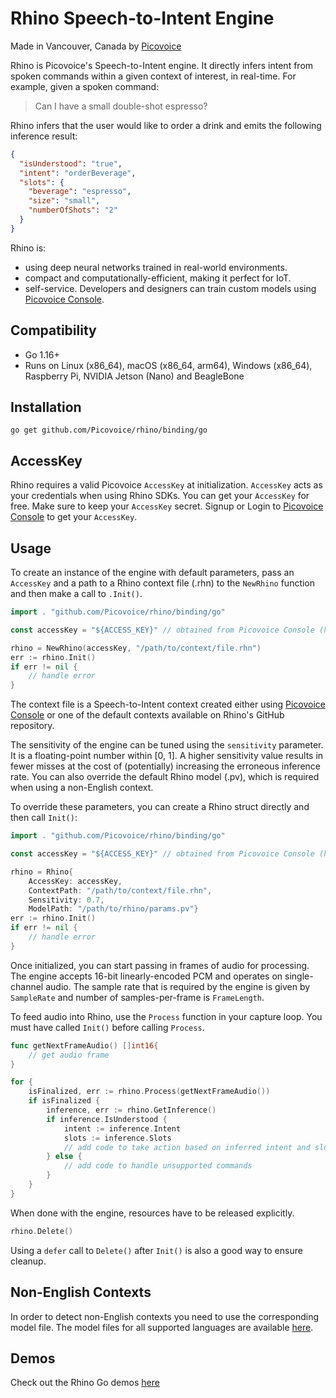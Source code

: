 # Rhino Speech-to-Intent Engine

Made in Vancouver, Canada by [Picovoice](https://picovoice.ai)

Rhino is Picovoice's Speech-to-Intent engine. It directly infers intent from spoken commands within a given context of
interest, in real-time. For example, given a spoken command:

> Can I have a small double-shot espresso?

Rhino infers that the user would like to order a drink and emits the following inference result:

```json
{
  "isUnderstood": "true",
  "intent": "orderBeverage",
  "slots": {
    "beverage": "espresso",
    "size": "small",
    "numberOfShots": "2"
  }
}
```

Rhino is:

* using deep neural networks trained in real-world environments.
* compact and computationally-efficient, making it perfect for IoT.
* self-service. Developers and designers can train custom models using [Picovoice Console](https://console.picovoice.ai/).

## Compatibility

- Go 1.16+
- Runs on Linux (x86_64), macOS (x86_64, arm64), Windows (x86_64), Raspberry Pi, NVIDIA Jetson (Nano) and BeagleBone

## Installation

```console
go get github.com/Picovoice/rhino/binding/go
```

## AccessKey

Rhino requires a valid Picovoice `AccessKey` at initialization. `AccessKey` acts as your credentials when using Rhino SDKs.
You can get your `AccessKey` for free. Make sure to keep your `AccessKey` secret.
Signup or Login to [Picovoice Console](https://console.picovoice.ai/) to get your `AccessKey`.

## Usage

To create an instance of the engine with default parameters, pass an `AccessKey` and a path to a Rhino context file (.rhn) to the `NewRhino` function and then make a call to `.Init()`.

```go
import . "github.com/Picovoice/rhino/binding/go"

const accessKey = "${ACCESS_KEY}" // obtained from Picovoice Console (https://console.picovoice.ai/)

rhino = NewRhino(accessKey, "/path/to/context/file.rhn")
err := rhino.Init()
if err != nil {
    // handle error
}
```
The context file is a Speech-to-Intent context created either using
[Picovoice Console](https://console.picovoice.ai/) or one of the default contexts available on Rhino's GitHub repository.

The sensitivity of the engine can be tuned using the `sensitivity` parameter. It is a floating-point number within
[0, 1]. A higher sensitivity value results in fewer misses at the cost of (potentially) increasing the erroneous
inference rate. You can also override the default Rhino model (.pv), which is required when using a non-English context. 

To override these parameters, you can create a Rhino struct directly and then call `Init()`:

```go
import . "github.com/Picovoice/rhino/binding/go"

const accessKey = "${ACCESS_KEY}" // obtained from Picovoice Console (https://console.picovoice.ai/)

rhino = Rhino{
    AccessKey: accessKey,
    ContextPath: "/path/to/context/file.rhn",
    Sensitivity: 0.7,
    ModelPath: "/path/to/rhino/params.pv"}
err := rhino.Init()
if err != nil {
    // handle error
}
```

Once initialized, you can start passing in frames of audio for processing. The engine accepts 16-bit linearly-encoded PCM and operates on
single-channel audio. The sample rate that is required by the engine is given by `SampleRate` and number of samples-per-frame is `FrameLength`.

To feed audio into Rhino, use the `Process` function in your capture loop. You must have called `Init()` before calling `Process`.
```go
func getNextFrameAudio() []int16{
    // get audio frame
}

for {
    isFinalized, err := rhino.Process(getNextFrameAudio())
    if isFinalized {
        inference, err := rhino.GetInference()
        if inference.IsUnderstood {
            intent := inference.Intent
            slots := inference.Slots
            // add code to take action based on inferred intent and slot values
        } else {
            // add code to handle unsupported commands
        }
    }
}
```

When done with the engine, resources have to be released explicitly.

```go
rhino.Delete()
```

Using a `defer` call to `Delete()` after `Init()` is also a good way to ensure cleanup.

## Non-English Contexts

In order to detect non-English contexts you need to use the corresponding model file. The model files for all supported languages are available [here](/lib/common).

## Demos

Check out the Rhino Go demos [here](/demo/go)

